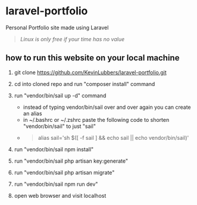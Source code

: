 # laravel-portfolio
Personal Portfolio site made using Laravel
>*Linux is only free if your time has no value*
## how to run this website on your local machine
1. git clone https://github.com/KevinLubbers/laravel-portfolio.git
2. cd into cloned repo and run "composer install" command
3. run "vendor/bin/sail up -d" command
	- instead of typing vendor/bin/sail over and over again you can create an alias
	- in ~/.bashrc or ~/.zshrc paste the following code to shorten "vendor/bin/sail" to just "sail"
	- > alias sail='sh $([ -f sail ] && echo sail || echo vendor/bin/sail)'

4. run "vendor/bin/sail npm install"
5. run "vendor/bin/sail php artisan key:generate"
6. run "vendor/bin/sail php artisan migrate"
7. run "vendor/bin/sail npm run dev"
8. open web browser and visit localhost


